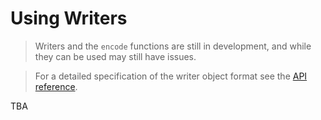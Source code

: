 # Using Writers

> Writers and the `encode` functions are still in development, and while they can be used may still have issues.

> For a detailed specification of the writer object format see the [API reference](docs/specifications/writer-object-format.md).

TBA
